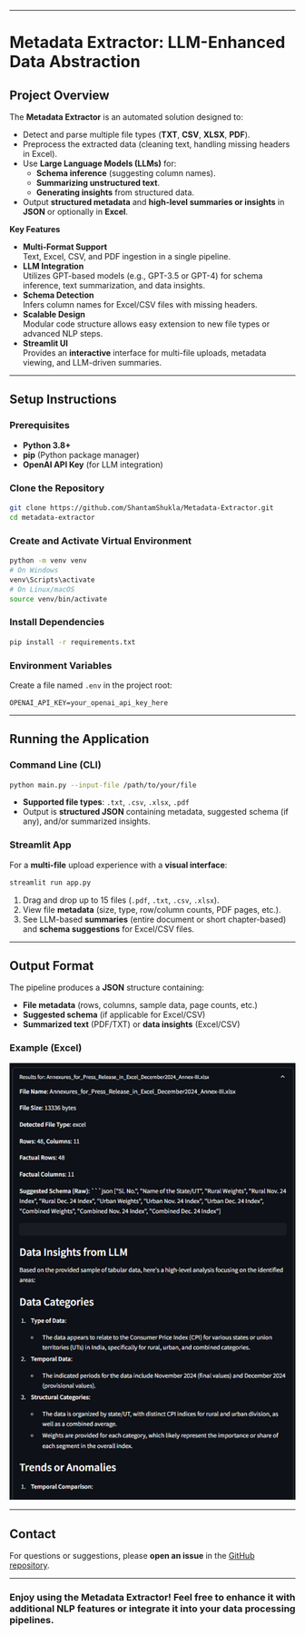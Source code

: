

---

# **Metadata Extractor: LLM-Enhanced Data Abstraction**

## **Project Overview**

The **Metadata Extractor** is an automated solution designed to:

- Detect and parse multiple file types (**TXT**, **CSV**, **XLSX**, **PDF**).  
- Preprocess the extracted data (cleaning text, handling missing headers in Excel).  
- Use **Large Language Models (LLMs)** for:
  - **Schema inference** (suggesting column names).  
  - **Summarizing unstructured text**.  
  - **Generating insights** from structured data.  
- Output **structured metadata** and **high-level summaries or insights** in **JSON** or optionally in **Excel**.

**Key Features**

- **Multi-Format Support**  
  Text, Excel, CSV, and PDF ingestion in a single pipeline.  
- **LLM Integration**  
  Utilizes GPT-based models (e.g., GPT-3.5 or GPT-4) for schema inference, text summarization, and data insights.  
- **Schema Detection**  
  Infers column names for Excel/CSV files with missing headers.  
- **Scalable Design**  
  Modular code structure allows easy extension to new file types or advanced NLP steps.  
- **Streamlit UI**  
  Provides an **interactive** interface for multi-file uploads, metadata viewing, and LLM-driven summaries.

---

## **Setup Instructions**

### **Prerequisites**

- **Python 3.8+**  
- **pip** (Python package manager)  
- **OpenAI API Key** (for LLM integration)  

### **Clone the Repository**

```bash
git clone https://github.com/ShantamShukla/Metadata-Extractor.git
cd metadata-extractor
```

### **Create and Activate Virtual Environment**

```bash
python -m venv venv
# On Windows
venv\Scripts\activate
# On Linux/macOS
source venv/bin/activate
```

### **Install Dependencies**

```bash
pip install -r requirements.txt
```

### **Environment Variables**

Create a file named `.env` in the project root:

```
OPENAI_API_KEY=your_openai_api_key_here
```

---

## **Running the Application**

### **Command Line (CLI)**

```bash
python main.py --input-file /path/to/your/file
```

- **Supported file types**: `.txt`, `.csv`, `.xlsx`, `.pdf`  
- Output is **structured JSON** containing metadata, suggested schema (if any), and/or summarized insights.

### **Streamlit App**

For a **multi-file** upload experience with a **visual interface**:

```bash
streamlit run app.py
```

1. Drag and drop up to 15 files (`.pdf`, `.txt`, `.csv`, `.xlsx`).  
2. View file **metadata** (size, type, row/column counts, PDF pages, etc.).  
3. See LLM-based **summaries** (entire document or short chapter-based) and **schema suggestions** for Excel/CSV files.  

---

## **Output Format**

The pipeline produces a **JSON** structure containing:

- **File metadata** (rows, columns, sample data, page counts, etc.)  
- **Suggested schema** (if applicable for Excel/CSV)  
- **Summarized text** (PDF/TXT) or **data insights** (Excel/CSV)

### **Example** (Excel)

![Result](Screenshots%20of%20result/Screenshot%202025-02-06%20210619.png)

---

## **Contact**

For questions or suggestions, please **open an issue** in the [GitHub repository](https://github.com/ShantamShukla/Metadata-Extractor).

---

### **Enjoy using the Metadata Extractor!** Feel free to enhance it with additional NLP features or integrate it into your data processing pipelines.